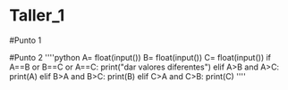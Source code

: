 # Taller_1
#Punto 1



#Punto 2
 ''''python
A= float(input())
B= float(input())
C= float(input())
if A==B or B==C or A==C:
    print("dar valores diferentes")
elif A>B and A>C:
    print(A)
elif B>A and B>C:
    print(B)
elif C>A and C>B:
    print(C)
''''
